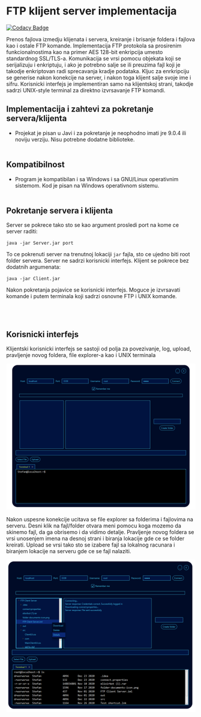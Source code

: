 # FTP klijent server implementacija

[![Codacy Badge](https://api.codacy.com/project/badge/Grade/46b04e6bfec944f1a298772338e1dcba)](https://app.codacy.com/gh/MATF-Computer-Networks-Projects/2020_FTP-klijent-server-implementacija?utm_source=github.com&utm_medium=referral&utm_content=MATF-Computer-Networks-Projects/2020_FTP-klijent-server-implementacija&utm_campaign=Badge_Grade)

Prenos fajlova izmedju klijenata i servera, kreiranje i brisanje foldera i fajlova kao i ostale FTP komande. Implementacija FTP protokola sa prosirenim funkcionalnostima kao na primer AES 128-bit enkripcija umesto standardnog SSL/TLS-a. Komunikacija se vrsi pomocu objekata koji se serijalizuju i enkriptuju, i ako je potrebno salje se ili preuzima fajl koji je takodje enkriptovan radi sprecavanja kradje podataka. Kljuc za enrkripciju se generise nakon konekcije na server, i nakon toga klijent salje svoje ime i sifru. Korisnicki interfejs je implementiran samo na klijentskoj strani, takodje sadrzi UNIX-style terminal za direktno izvrsavanje FTP komandi.

## Implementacija i zahtevi za pokretanje servera/klijenta
- Projekat je pisan u Javi i za pokretanje je neophodno imati jre 9.0.4 ili noviju verziju. Nisu potrebne dodatne biblioteke.<br/><br/>

## Kompatibilnost
- Program je kompatibilan i sa Windows i sa GNU/Linux operativnim sistemom. Kod je pisan na Windows operativnom sistemu.<br/><br/>

## Pokretanje servera i klijenta

Server se pokrece tako sto se kao argument prosledi port na kome ce server raditi:
```
java -jar Server.jar port
```
To ce pokrenuti server na trenutnoj lokaciji ```jar``` fajla, sto ce ujedno biti root folder servera. Server ne sadrzi korisnicki interfejs. Klijent se pokrece bez dodatnih argumenata:
```
java -jar Client.jar
```
Nakon pokretanja pojavice se korisnicki interfejs. Moguce je izvrsavati komande i putem terminala koji sadrzi osnovne FTP i UNIX komande.<br/><br/><br/><br/>


## Korisnicki interfejs

Klijentski korisnicki interfejs se sastoji od polja za povezivanje, log, upload, pravljenje novog foldera, file explorer-a kao i UNIX terminala

![](gui.png)

Nakon uspesne konekcije ucitava se file explorer sa folderima i fajlovima na serveru. Desni klik na fajl/folder otvara meni pomocu koga mozemo da skinemo fajl, da ga obrisemo i da vidimo detalje. Pravljenje novog foldera se vrsi unosenjem imena na desnoj strani i biranja lokacije gde ce se folder kreirati. Upload se vrsi tako sto se izabere fajl sa lokalnog racunara i biranjem lokacije na serveru gde ce se fajl nalaziti.

![](gui2.png)
